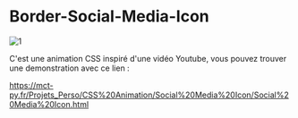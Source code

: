 # Border-Social-Media-Icon

![1](https://user-images.githubusercontent.com/71151090/158795680-15df20c9-b2aa-432f-801b-4b1c0fd7aeac.png)

C'est une animation CSS inspiré d'une vidéo Youtube, vous pouvez trouver une demonstration avec ce lien :

https://mct-py.fr/Projets_Perso/CSS%20Animation/Social%20Media%20Icon/Social%20Media%20Icon.html
